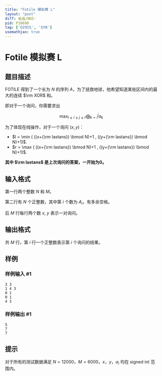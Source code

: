 ```yaml
---
title: "Fotile 模拟赛 L"
layout: "post"
diff: 省选/NOI-
pid: P10690
tag: ['O2优化', '分块']
usemathjax: true
---
```


# Fotile 模拟赛 L
## 题目描述

FOTILE 得到了一个长为 $N$ 的序列 $A$，为了拯救地球，他希望知道某些区间内的最大的连续 $\rm XOR$ 和。

即对于一个询问，你需要求出

$$
\max_{l\le i\le j\le r}\bigoplus_{k=i}^{j} a_k
$$

为了体现在线操作，对于一个询问 $(x,y)$：

- $l = \min ( ((x+{\rm lastans}) \bmod N)+1 , ((y+{\rm lastans}) \bmod N)+1)$.
- $r = \max ( ((x+{\rm lastans}) \bmod N)+1 , ((y+{\rm lastans}) \bmod N)+1)$.

**其中 $\rm lastans$ 是上次询问的答案，一开始为0。**
## 输入格式

第一行两个整数 $N$ 和 $M$。

第二行有 $N$ 个正整数，其中第 $i$ 个数为 $A_i$，有多余空格。

后 $M$ 行每行两个数 $x$, $y$ 表示一对询问。

## 输出格式

共 $M$ 行，第 $i$ 行一个正整数表示第 $i$ 个询问的结果。

## 样例

### 样例输入 #1
```
3 3
1 4 3 
0 1
0 1
4 3
```
### 样例输出 #1
```
5
7
7
```
## 提示

对于所有的测试数据满足 $N=12000$，$M=6000$，$x$，$y$，$a_i$ 均在 signed int 范围内。
